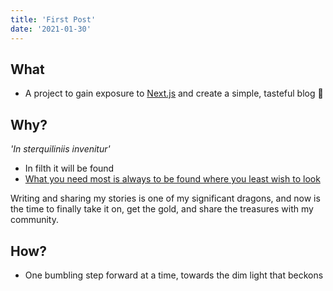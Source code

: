 ```yaml
---
title: 'First Post'
date: '2021-01-30'
---
```


## What
- A project to gain exposure to [Next.js](https://nextjs.org/learn/basics/create-nextjs-app) and create a simple, tasteful blog 🙂

## Why?
_'In sterquiliniis invenitur'_  
- In filth it will be found
- [What you need most is always to be found where you least wish to look](https://youtu.be/LjIAzKo62MQ) 
    
Writing and sharing my stories is one of my significant dragons, and now is the time to finally take it on, get the gold, and share the treasures with my community.

## How?
 - One bumbling step forward at a time, towards the dim light that beckons